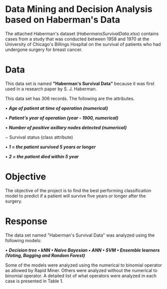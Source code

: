 # Data Mining and Decision Analysis based on Haberman's Data

The attached Haberman's dataset (*HabermansSurvivalData.xlsx*) contains cases from a study that was conducted between 1958 and 1970 at the University of Chicago's Billings Hospital on the survival of patients who had undergone surgery for breast cancer.

# Data

This data set is named **"Haberman's Survival Data"** because it was first used in a research paper by S. J. Haberman.

This data set has 306 records. The following are the attributes.

•	***Age of patient at time of operation (numerical)***

•	***Patient's year of operation (year - 1900, numerical)***

•	***Number of positive axillary nodes detected (numerical)***

− Survival status (class attribute)

•	***1 = the patient survived 5 years or longer***

•	***2 = the patient died within 5 year***

# Objective

The objective of the project is to find the best performing classification model to predict if a patient will survive five years or longer after the surgery.

# Response

The data set named "Haberman's Survival Data" was analyzed using the following models: 

•	***Decision tree
•	kNN
•	Naive Bayesian
•	ANN
•	SVM
•	Ensemble learners (Voting, Bagging and Random Forest)***

Some of the models were analyzed using the numerical to binomial operator as allowed by Rapid Miner. Others were analyzed without the numerical to binomial operator. A detailed list of what operators were analyzed in each case is presented in Table 1.
